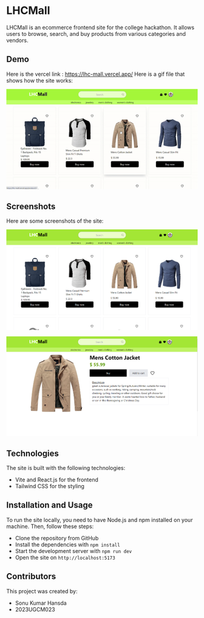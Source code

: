 # LHCMall

LHCMall is an ecommerce frontend site for the college hackathon. It allows users to browse, search, and buy products from various categories and vendors.

## Demo
Here is the vercel link : https://lhc-mall.vercel.app/
Here is a gif file that shows how the site works:

![Gif Video](https://github.com/Sonu-Hansda/lhc-mall/blob/main/vid.gif)

## Screenshots

Here are some screenshots of the site:

![Screenshot 1](https://github.com/Sonu-Hansda/lhc-mall/blob/main/image01.png)

![Screenshot 2](https://github.com/Sonu-Hansda/lhc-mall/blob/main/image02.png)

## Technologies

The site is built with the following technologies:

- Vite and React.js for the frontend
- Tailwind CSS for the styling

## Installation and Usage

To run the site locally, you need to have Node.js and npm installed on your machine. Then, follow these steps:

- Clone the repository from GitHub
- Install the dependencies with `npm install`
- Start the development server with `npm run dev`
- Open the site on `http://localhost:5173`

## Contributors

This project was created by:

- Sonu Kumar Hansda
- 2023UGCM023
